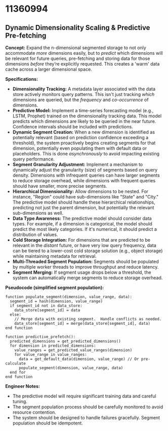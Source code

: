 # 11360994

## Dynamic Dimensionality Scaling & Predictive Pre-fetching

**Concept:** Expand the n-dimensional segmented storage to not only accommodate *more* dimensions easily, but to *predict* which dimensions will be relevant for future queries, pre-fetching and storing data for those dimensions *before* they’re explicitly requested.  This creates a 'warm' data cache across a larger dimensional space.

**Specifications:**

*   **Dimensionality Tracking:**  A metadata layer associated with the data store actively monitors query patterns. This isn't just tracking *which* dimensions are queried, but the *frequency* and *co-occurrence* of dimensions.
*   **Predictive Model:** Implement a time-series forecasting model (e.g., LSTM, Prophet) trained on the dimensionality tracking data. This model predicts which dimensions are likely to be queried in the near future.  Confidence intervals should be included with predictions.
*   **Dynamic Segment Creation:** When a new dimension is identified as potentially relevant (based on prediction confidence exceeding a threshold), the system proactively begins creating segments for that dimension, potentially even populating them with default data or placeholders.  This is done *asynchronously* to avoid impacting existing query performance.
*   **Segment Granularity Adjustment:** Implement a mechanism to dynamically adjust the granularity (size) of segments based on query density.  Dimensions with infrequent queries can have larger segments to reduce storage overhead, while dimensions with frequent queries should have smaller, more precise segments.
*   **Hierarchical Dimensionality:**  Allow dimensions to be nested. For instance, "Region" could have sub-dimensions like "State" and "City." The predictive model should handle these hierarchical relationships, predicting not just the parent dimension, but potentially the relevant sub-dimensions as well.
*   **Data Type Awareness:** The predictive model should consider data types.  For example, if a dimension is categorical, the model should predict the most likely categories.  If it's numerical, it should predict a distribution of values.
*   **Cold Storage Integration:** For dimensions that are predicted to be relevant in the *distant* future, or have very low query frequency, data can be tiered to a lower-cost cold storage solution (e.g., object storage) while maintaining metadata for retrieval.
*   **Multi-Threaded Segment Population:** Segments should be populated by multiple worker threads to improve throughput and reduce latency.
*   **Segment Merging:** If segment usage drops below a threshold, the system can automatically merge segments to reduce storage overhead.

**Pseudocode (simplified segment population):**

```
function populate_segment(dimension, value_range, data):
  segment_id = hash(dimension, value_range)
  if segment_id not in data_store:
    data_store[segment_id] = data
  else:
    // Merge data with existing segment.  Handle conflicts as needed.
    data_store[segment_id] = merge(data_store[segment_id], data)
end function

function predictive_prefetch():
  predicted_dimensions = get_predicted_dimensions()
  for dimension in predicted_dimensions:
    value_ranges = get_predicted_value_ranges(dimension)
    for value_range in value_ranges:
      data = get_default_data(dimension, value_range) // Or pre-calculate
      populate_segment(dimension, value_range, data)
  end for
end function
```

**Engineer Notes:**

*   The predictive model will require significant training data and careful tuning.
*   The segment population process should be carefully monitored to avoid resource contention.
*   The system should be designed to handle failures gracefully.  Segment population should be idempotent.